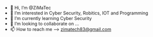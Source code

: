 - 👋 Hi, I’m @ZiMaTec
- 👀 I’m interested in Cyber Security, Robitics, IOT and Programming
- 🌱 I’m currently learning Cyber Security
- 💞️ I’m looking to collaborate on ...
- 📫 How to reach me --> zimatech83@gmail.com

<!---
ZiMaTec/ZiMaTec is a ✨ special ✨ repository because its `README.md` (this file) appears on your GitHub profile.
You can click the Preview link to take a look at your changes.
--->
